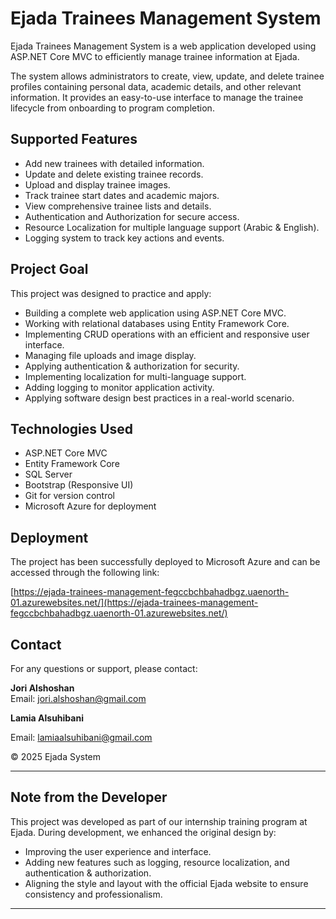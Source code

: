 # Ejada Trainees Management System

Ejada Trainees Management System is a web application developed using ASP.NET Core MVC to efficiently manage trainee information at Ejada.

The system allows administrators to create, view, update, and delete trainee profiles containing personal data, academic details, and other relevant information. It provides an easy-to-use interface to manage the trainee lifecycle from onboarding to program completion.

## Supported Features

- Add new trainees with detailed information.
- Update and delete existing trainee records.
- Upload and display trainee images.
- Track trainee start dates and academic majors.
- View comprehensive trainee lists and details.
- Authentication and Authorization for secure access.
- Resource Localization for multiple language support (Arabic & English).
- Logging system to track key actions and events.



## Project Goal

This project was designed to practice and apply:

- Building a complete web application using ASP.NET Core MVC.
- Working with relational databases using Entity Framework Core.
- Implementing CRUD operations with an efficient and responsive user interface.
- Managing file uploads and image display.
- Applying authentication & authorization for security.
- Implementing localization for multi-language support.
- Adding logging to monitor application activity.
- Applying software design best practices in a real-world scenario.



## Technologies Used

- ASP.NET Core MVC
- Entity Framework Core
- SQL Server
- Bootstrap (Responsive UI)
- Git for version control
- Microsoft Azure for deployment



## Deployment

The project has been successfully deployed to Microsoft Azure and can be accessed through the following link:

[https://ejada-trainees-management-fegccbchbahadbgz.uaenorth-01.azurewebsites.net/](https://ejada-trainees-management-fegccbchbahadbgz.uaenorth-01.azurewebsites.net/)

## Contact

For any questions or support, please contact:

**Jori Alshoshan**  
Email: jori.alshoshan@gmail.com

**Lamia Alsuhibani**

Email: lamiaalsuhibani@gmail.com

© 2025 Ejada System

---

## Note from the Developer

This project was developed as part of our internship training program at Ejada.
During development, we enhanced the original design by:

- Improving the user experience and interface.
- Adding new features such as logging, resource localization, and authentication & authorization.
- Aligning the style and layout with the official Ejada website to ensure consistency and professionalism.


---

